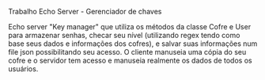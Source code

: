 Trabalho Echo Server - Gerenciador de chaves

Echo server "Key manager" que utiliza os métodos da classe 
Cofre e User para armazenar senhas, checar seu nível 
(utilizando regex tendo como base seus dados e informações
dos cofres), e salvar suas informações
num file json possibilitando seu acesso.
O cliente manuseia uma cópia do seu cofre e o servidor tem acesso e manuseia 
realmente os dados de todos os usuários.

